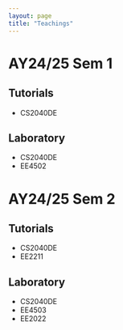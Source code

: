 ```yaml
---
layout: page  
title: "Teachings"  
---
```

# AY24/25 Sem 1    
## Tutorials    
 - CS2040DE
## Laboratory    
 - CS2040DE
 - EE4502  
# AY24/25 Sem 2    
## Tutorials  
 - CS2040DE
 - EE2211  
## Laboratory    
 - CS2040DE
 - EE4503
 - EE2022
